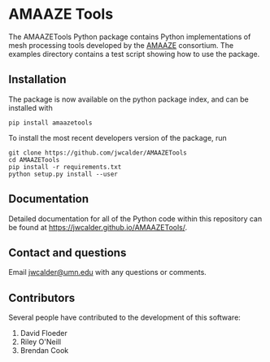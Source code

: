 # AMAAZE Tools

The AMAAZETools Python package contains Python implementations of mesh processing tools developed by the [AMAAZE](https://amaaze.umn.edu/) consortium. The examples directory contains a test script showing how to use the package. 

## Installation
The package is now available on the python package index, and can be installed with
```
pip install amaazetools
```
To install the most recent developers version of the package, run 

```
git clone https://github.com/jwcalder/AMAAZETools
cd AMAAZETools
pip install -r requirements.txt
python setup.py install --user
```

## Documentation

Detailed documentation for all of the Python code within this repository can be found at <https://jwcalder.github.io/AMAAZETools/>.

## Contact and questions

Email <jwcalder@umn.edu> with any questions or comments.

## Contributors

Several people have contributed to the development of this software:

1. David Floeder
2. Riley O'Neill
3. Brendan Cook
